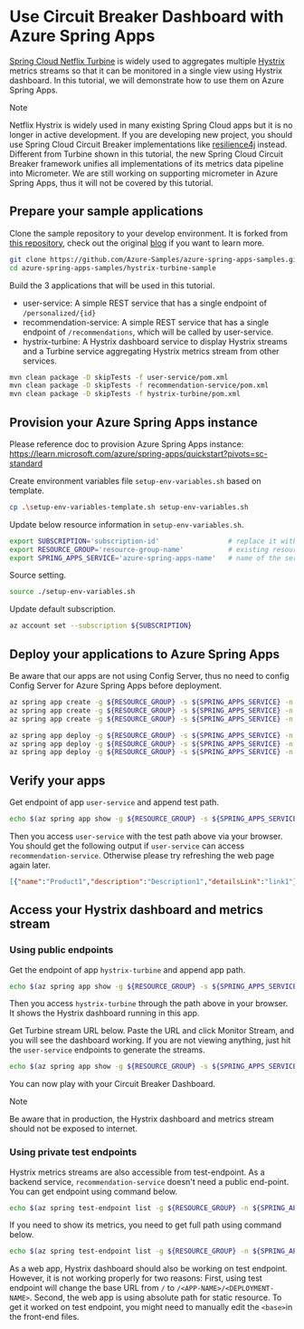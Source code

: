 # Use Circuit Breaker Dashboard with Azure Spring Apps
[Spring Cloud Netflix Turbine](https://github.com/Netflix/Turbine) is widely used to aggregates multiple [Hystrix](https://github.com/Netflix/Hystrix) metrics streams so that it can be monitored in a single view using Hystrix dashboard. In this tutorial, we will demonstrate how to use them on Azure Spring Apps.

>[!NOTE]
> Netflix Hystrix is widely used in many existing Spring Cloud apps but it is no longer in active development. If you are developing new project, you should use Spring Cloud Circuit Breaker implementations like [resilience4j](https://github.com/resilience4j/resilience4j) instead. Different from Turbine shown in this tutorial, the new Spring Cloud Circuit Breaker framework unifies all implementations of its metrics data pipeline into Micrometer. We are still working on supporting micrometer in Azure Spring Apps, thus it will not be covered by this tutorial.

## Prepare your sample applications

Clone the sample repository to your develop environment. It is forked from [this repository](https://github.com/StackAbuse/spring-cloud/tree/master/spring-turbine), check out the original [blog](https://stackabuse.com/spring-cloud-turbine/) if you want to learn more.

```bash
git clone https://github.com/Azure-Samples/azure-spring-apps-samples.git
cd azure-spring-apps-samples/hystrix-turbine-sample
```

Build the 3 applications that will be used in this tutorial.
* user-service: A simple REST service that has a single endpoint of `/personalized/{id}`
* recommendation-service: A simple REST service that has a single endpoint of `/recommendations`, which will be called by user-service.
* hystrix-turbine: A Hystrix dashboard service to display Hystrix streams and a Turbine service aggregating Hystrix metrics stream from other services.
  
```bash
mvn clean package -D skipTests -f user-service/pom.xml
mvn clean package -D skipTests -f recommendation-service/pom.xml
mvn clean package -D skipTests -f hystrix-turbine/pom.xml
```

## Provision your Azure Spring Apps instance

Please reference doc to provision Azure Spring Apps instance: https://learn.microsoft.com/azure/spring-apps/quickstart?pivots=sc-standard

Create environment variables file `setup-env-variables.sh` based on template. 
```bash
cp .\setup-env-variables-template.sh setup-env-variables.sh
```

Update below resource information in `setup-env-variables.sh`.
```bash
export SUBSCRIPTION='subscription-id'                 # replace it with your subscription-id
export RESOURCE_GROUP='resource-group-name'           # existing resource group or one that will be created in next steps
export SPRING_APPS_SERVICE='azure-spring-apps-name'   # name of the service that will be created in the next steps
```

Source setting.
```bash
source ./setup-env-variables.sh
```

Update default subscription.
```bash
az account set --subscription ${SUBSCRIPTION}
```

## Deploy your applications to Azure Spring Apps

Be aware that our apps are not using Config Server, thus no need to config Config Server for Azure Spring Apps before deployment.

```bash
az spring app create -g ${RESOURCE_GROUP} -s ${SPRING_APPS_SERVICE} -n user-service --is-public
az spring app create -g ${RESOURCE_GROUP} -s ${SPRING_APPS_SERVICE} -n recommendation-service
az spring app create -g ${RESOURCE_GROUP} -s ${SPRING_APPS_SERVICE} -n hystrix-turbine --is-public

az spring app deploy -g ${RESOURCE_GROUP} -s ${SPRING_APPS_SERVICE} -n user-service --artifact-path user-service/target/user-service.jar
az spring app deploy -g ${RESOURCE_GROUP} -s ${SPRING_APPS_SERVICE} -n recommendation-service --artifact-path recommendation-service/target/recommendation-service.jar
az spring app deploy -g ${RESOURCE_GROUP} -s ${SPRING_APPS_SERVICE} -n hystrix-turbine --artifact-path hystrix-turbine/target/hystrix-turbine.jar
```

## Verify your apps
Get endpoint of app `user-service` and append test path.
```bash
echo $(az spring app show -g ${RESOURCE_GROUP} -s ${SPRING_APPS_SERVICE} -n user-service --query "properties.url" -o tsv)"/personalized/1"
```

Then you access `user-service` with the test path above via your browser. You should get the following output if `user-service` can access `recommendation-service`. Otherwise please try refreshing the web page again later.

```json
[{"name":"Product1","description":"Description1","detailsLink":"link1"},{"name":"Product2","description":"Description2","detailsLink":"link3"},{"name":"Product3","description":"Description3","detailsLink":"link3"}]
```

## Access your Hystrix dashboard and metrics stream

### Using public endpoints
Get the endpoint of app `hystrix-turbine` and append app path.
```bash
echo $(az spring app show -g ${RESOURCE_GROUP} -s ${SPRING_APPS_SERVICE} -n hystrix-turbine --query "properties.url" -o tsv)/hystrix
```

Then you access `hystrix-turbine` through the path above in your browser. It shows the Hystrix dashboard running in this app.

Get Turbine stream URL below. Paste the URL and click Monitor Stream, and you will see the dashboard working. If you are not viewing anything, just hit the `user-service` endpoints to generate the streams.
```bash
echo $(az spring app show -g ${RESOURCE_GROUP} -s ${SPRING_APPS_SERVICE} -n hystrix-turbine --query "properties.url" -o tsv)/turbine.stream?cluster=default
```

You can now play with your Circuit Breaker Dashboard.

>[!NOTE] 
> Be aware that in production, the Hystrix dashboard and metrics stream should not be exposed to internet. 

### Using private test endpoints

Hystrix metrics streams are also accessible from test-endpoint. As a backend service, `recommendation-service` doesn't need a public end-point. You can get endpoint using command below.
```bash
echo $(az spring test-endpoint list -g ${RESOURCE_GROUP} -n ${SPRING_APPS_SERVICE} --app recommendation-service --query "primaryTestEndpoint" -o tsv)
```

If you need to show its metrics, you need to get full path using command below.
```bash
echo $(az spring test-endpoint list -g ${RESOURCE_GROUP} -n ${SPRING_APPS_SERVICE} --app recommendation-service --query "primaryTestEndpoint" -o tsv)/actuator/hystrix.stream
```

As a web app, Hystrix dashboard should also be working on test endpoint. However, it is not working properly for two reasons: First, using test endpoint will change the base URL from `/` to `/<APP-NAME>/<DEPLOYMENT-NAME>`. Second, the web app is using absolute path for static resource. To get it worked on test endpoint, you might need to manually edit the `<base>`in the front-end files.
